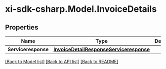 # xi-sdk-csharp.Model.InvoiceDetails

## Properties

Name | Type | Description | Notes
------------ | ------------- | ------------- | -------------
**Serviceresponse** | [**InvoiceDetailResponseServiceresponse**](InvoiceDetailResponseServiceresponse.md) |  | [optional] 

[[Back to Model list]](../README.md#documentation-for-models) [[Back to API list]](../README.md#documentation-for-api-endpoints) [[Back to README]](../README.md)

